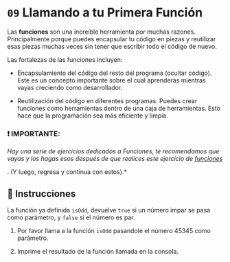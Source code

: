 # `09` Llamando a tu Primera Función

Las **funciones** son una increíble herramienta por muchas razones. Principalmente porque puedes encapsular tu código en piezas y reutilizar esas piezas muchas veces sin tener que escribir todo el código de nuevo. 

Las fortalezas de las funciones incluyen:

* Encapsulamiento del código del resto del programa (ocultar código). Este es un concepto importante sobre el cual aprenderás mientras vayas creciendo como desarrollador.

* Reutilización del código en diferentes programas. Puedes crear funciones como herramientas dentro de una caja de herramientas. Esto hace que la programación sea más eficiente y limpia.

### :exclamation: IMPORTANTE: 

*Hay una serie de ejercicios dedicados a Funciones, te recomendamos que vayas y los hagas esos después de que realices este ejercicio de [funciones](https://github.com/4GeeksAcademy/javascript-functions-exercises-tutorial)*

. (Y luego, regresa y continua con estos).*

## :pencil: Instrucciones

La función ya definida `isOdd`, devuelve `true` si un número impar se pasa como parámetro, y `false` si el número es par. 

1.  Por favor llama a la función `isOdd` pasandole el número 45345 como parámetro.

2. Imprime el resultado de la función llamada en la consola.